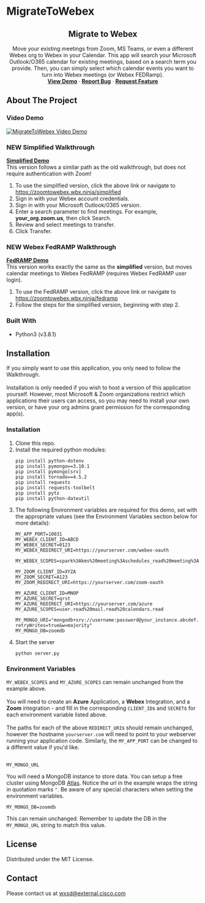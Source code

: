 # MigrateToWebex<p align="center">
  <h2 align="center"> Migrate to Webex</h2>

  <p align="center">
Move your existing meetings from Zoom, MS Teams, or even a different Webex org to Webex in your Calendar.  This app will search your Microsoft Outlook/O365 calendar for existing meetings, based on a search term you provide. Then, you can simply select which calendar events you want to turn into Webex meetings (or Webex FEDRamp).
    <br />
    <a href="https://zoomtowebex.wbx.ninja/simplified"><strong>View Demo</strong></a>
    ·
    <a href="https://github.com/WXSD-Sales/MigrateToWebex/issues"><strong>Report Bug</strong></a>
    ·
    <a href="https://github.com/WXSD-Sales/MigrateToWebex/issues"><strong>Request Feature</strong></a>
  </p>
</p>

## About The Project

### Video Demo

[![MigrateToWebex Video Demo](https://img.youtube.com/vi/iws4osHV42Y/0.jpg)](https://youtu.be/iws4osHV42Y, "MigrateToWebex Video Demo")

### NEW Simplified Walkthrough
<a href="https://zoomtowebex.wbx.ninja/simplified"><strong>Simplified Demo</strong></a>  
This version follows a similar path as the old walkthrough, but does not require authentication with Zoom!  

1. To use the simplified version, click the above link or navigate to https://zoomtowebex.wbx.ninja/simplified
2. Sign in with your Webex account credentials.
3. Sign in with your Microsoft Outlook/0365 version.
4. Enter a search parameter to find meetings. For example, **your_org.zoom.us**, then click Search.
5. Review and select meetings to transfer.
6. Click Transfer.

### NEW Webex FedRAMP Walkthrough
<a href="https://zoomtowebex.wbx.ninja/fedramp"><strong>FedRAMP Demo</strong></a>  
This version works exactly the same as the **simplified** version, but moves calendar meetings to Webex FedRAMP (requires Webex FedRAMP user login).

1. To use the FedRAMP version, click the above link or navigate to https://zoomtowebex.wbx.ninja/fedramp
2. Follow the steps for the simplified version, beginning with step 2.

### Built With

- Python3 (v3.8.1)  

<!-- GETTING STARTED -->

## Installation

If you simply want to use this application, you only need to follow the Walkthrough.<br/>
<br/>
Installation is only needed if you wish to host a version of this application yourself. However, most Microsoft & Zoom organizations restrict which applications  their users can access, so you may need to install your own version, or have your org admins grant permission for the corresponding app(s).<br/>

### Installation

1. Clone this repo.
2. Install the required python modules:
   ```
   pip install python-dotenv
   pip install pymongo==3.10.1
   pip install pymongo[srv]
   pip install tornado==4.5.2
   pip install requests
   pip install requests-toolbelt
   pip install pytz
   pip install python-dateutil
   ```
3. The following Environment variables are required for this demo, set with the appropriate values (see the Environment Variables section below for more details):
      ```
      MY_APP_PORT=10031
      MY_WEBEX_CLIENT_ID=ABCD
      MY_WEBEX_SECRET=0123
      MY_WEBEX_REDIRECT_URI=https://yourserver.com/webex-oauth
        MY_WEBEX_SCOPES=spark%3Akms%20meeting%3Aschedules_read%20meeting%3Aparticipants_read%20spark%3Apeople_read%20meeting%3Apreferences_write%20meeting%3Apreferences_read%20meeting%3Aparticipants_write%20meeting%3Aschedules_write

      MY_ZOOM_CLIENT_ID=XYZA
      MY_ZOOM_SECRET=A123
      MY_ZOOM_REDIRECT_URI=https://yourserver.com/zoom-oauth

      MY_AZURE_CLIENT_ID=MNOP
      MY_AZURE_SECRET=qrst
      MY_AZURE_REDIRECT_URI=https://yourserver.com/azure
      MY_AZURE_SCOPES=user.read%20mail.read%20calendars.read

      MY_MONGO_URI="mongodb+srv://username:password@your_instance.abcdef.mongodb.net/zoomdb?retryWrites=true&w=majority"
      MY_MONGO_DB=zoomdb
      ```
4. Start the server
   ```
   python server.py
   ```
   
<!-- ENV VARS -->

### Environment Variables

```MY_WEBEX_SCOPES``` and ```MY_AZURE_SCOPES``` can remain unchanged from the example above.
<br/><br/>
You will need to create an **Azure** Application, a **Webex** Integration, and a **Zoom** integration - and fill in the corresponding ```CLIENT_ID```s and ```SECRET```s for each environment variable listed above.
<br/><br/>
The paths for each of the above ```REDIRECT_URI```s should remain unchanged, however the hostname ```yourserver.com``` will need to point to your webserver running your application code.  Similarly, the ```MY_APP_PORT``` can be changed to a different value if you'd like.
<br/><br/>

```
MY_MONGO_URL
```
You will need a MongoDB instance to store data.  You can setup a free cluster using MongoDB [Atlas](https://cloud.mongodb.com).
Notice the url in the example wraps the string in quotation marks ```"```.  Be aware of any special characters when setting the environment variables.
<br/>

```
MY_MONGO_DB=zoomdb
```
This can remain unchanged.  Remember to update the DB in the ```MY_MONGO_URL``` string to match this value.


<!-- LICENSE -->

## License

Distributed under the MIT License. 

<!-- CONTACT -->

## Contact
Please contact us at wxsd@external.cisco.com

